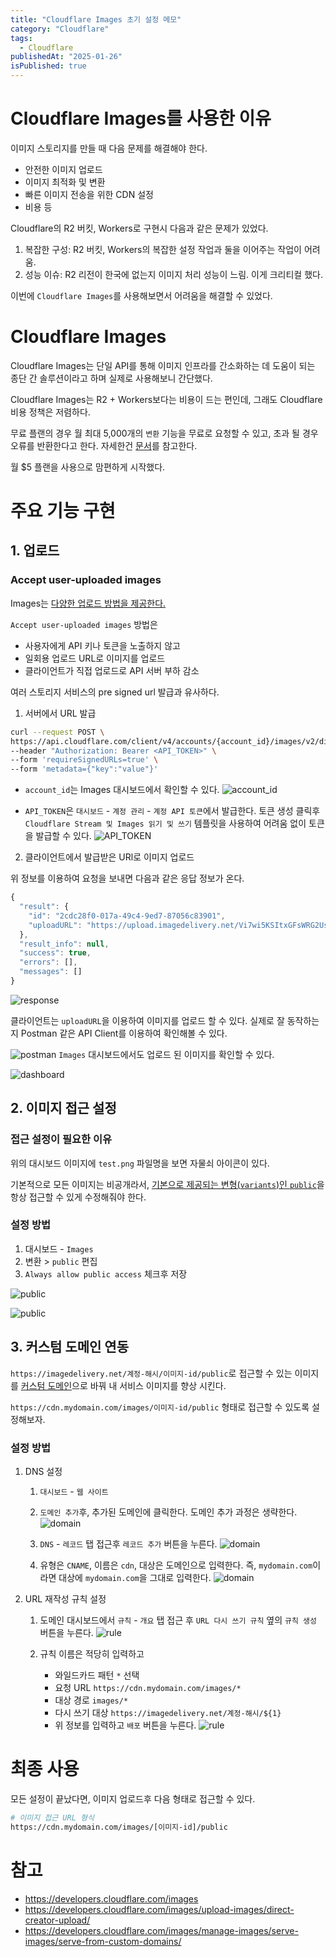 ```yaml
---
title: "Cloudflare Images 초기 설정 메모"
category: "Cloudflare"
tags:
  - Cloudflare
publishedAt: "2025-01-26"
isPublished: true
---
```


# Cloudflare Images를 사용한 이유

이미지 스토리지를 만들 때 다음 문제를 해결해야 한다.

- 안전한 이미지 업로드
- 이미지 최적화 및 변환
- 빠른 이미지 전송을 위한 CDN 설정
- 비용 등

Cloudflare의 R2 버킷, Workers로 구현시 다음과 같은 문제가 있었다.

1. 복잡한 구성: R2 버킷, Workers의 복잡한 설정 작업과 둘을 이어주는 작업이 어려움.
2. 성능 이슈: R2 리전이 한국에 없는지 이미지 처리 성능이 느림. 이게 크리티컬 했다.

이번에 `Cloudflare Images`를 사용해보면서 어려움을 해결할 수 있었다.

# Cloudflare Images
Cloudflare Images는 단일 API를 통해 이미지 인프라를 간소화하는 데 도움이 되는 종단 간 솔루션이라고 하며 실제로 사용해보니 간단했다.

Cloudflare Images는 R2 + Workers보다는 비용이 드는 편인데, 그래도 Cloudflare 비용 정책은 저렴하다.

무료 플랜의 경우 월 최대 5,000개의 `변환` 기능을 무료로 요청할 수 있고, 초과 될 경우 오류를 반환한다고 한다.
자세한건 [문서](https://developers.cloudflare.com/images/pricing)를 참고한다.

월 $5 플랜을 사용으로 맘편하게 시작했다.

# 주요 기능 구현
## 1. 업로드
### Accept user-uploaded images
Images는 [다양한 업로드 방법을 제공한다.](https://developers.cloudflare.com/images/upload-images) 

`Accept user-uploaded images` 방법은
- 사용자에게 API 키나 토큰을 노출하지 않고
- 일회용 업로드 URL로 이미지를 업로드
- 클라이언트가 직접 업로드로 API 서버 부하 감소

여러 스토리지 서비스의 pre signed url 발급과 유사하다.

1. 서버에서 URL 발급

```bash
curl --request POST \
https://api.cloudflare.com/client/v4/accounts/{account_id}/images/v2/direct_upload \
--header "Authorization: Bearer <API_TOKEN>" \
--form 'requireSignedURLs=true' \
--form 'metadata={"key":"value"}'
```

- `account_id`는 Images 대시보드에서 확인할 수 있다.
![account_id](/cloudflare-images/01.png)

- `API_TOKEN`은 `대시보드` - `계정 관리` - `계정 API 토큰`에서 발급한다. 토큰 생성 클릭후 `Cloudflare Stream 및 Images 읽기 및 쓰기` 템플릿을 사용하여 어려움 없이 토큰을 발급할 수 있다.
![API_TOKEN](/cloudflare-images/02.png)

2. 클라이언트에서 발급받은 URl로 이미지 업로드

위 정보를 이용하여 요청을 보내면 다음과 같은 응답 정보가 온다.
```js
{
  "result": {
    "id": "2cdc28f0-017a-49c4-9ed7-87056c83901",
    "uploadURL": "https://upload.imagedelivery.net/Vi7wi5KSItxGFsWRG2Us6Q/2cdc28f0-017a-49c4-9ed7-87056c83901"
  },
  "result_info": null,
  "success": true,
  "errors": [],
  "messages": []
}
```
![response](/cloudflare-images/03.png)

클라이언트는 `uploadURL`을 이용하여 이미지를 업로드 할 수 있다.
실제로 잘 동작하는지 Postman 같은 API Client를 이용하여 확인해볼 수 있다.

![postman](/cloudflare-images/04.png)
`Images` 대시보드에서도 업로드 된 이미지를 확인할 수 있다.

![dashboard](/cloudflare-images/05.png)

## 2. 이미지 접근 설정
### 접근 설정이 필요한 이유
위의 대시보드 이미지에 `test.png` 파일명을 보면 자물쇠 아이콘이 있다.

기본적으로 모든 이미지는 비공개라서, 
[기본으로 제공되는 변형(`variants`)인 `public`](https://developers.cloudflare.com/images/manage-images/create-variants/)을 항상 접근할 수 있게 수정해줘야 한다.

### 설정 방법
1. 대시보드 - `Images`
2. 변환 > `public` 편집
3. `Always allow public access` 체크후 저장

![public](/cloudflare-images/06.png)

![public](/cloudflare-images/07.png)

## 3. 커스텀 도메인 연동
`https://imagedelivery.net/계정-해시/이미지-id/public`로 접근할 수 있는 이미지를 [커스텀 도메인](https://developers.cloudflare.com/images/manage-images/serve-images/serve-from-custom-domains/)으로 바꿔 내 서비스 이미지를 향상 시킨다.

`https://cdn.mydomain.com/images/이미지-id/public` 형태로 접근할 수 있도록 설정해보자.

### 설정 방법

1. DNS 설정
    1. `대시보드` - `웹 사이트`
    2. `도메인 추가`후, 추가된 도메인에 클릭한다. 도메인 추가 과정은 생략한다.
        ![domain](/cloudflare-images/08.png)
    3. `DNS` - `레코드` 탭 접근후 `레코드 추가` 버튼을 누른다.
![domain](/cloudflare-images/09.png)

    4. 유형은 `CNAME`, 이름은 `cdn`, 대상은 도메인으로 입력한다. 즉, `mydomain.com`이라면 대상에  `mydomain.com`을 그대로 입력한다.
![domain](/cloudflare-images/10.png)

2. URL 재작성 규칙 설정
    1. 도메인 대시보드에서 `규칙` - `개요` 탭 접근 후 `URL 다시 쓰기 규칙` 옆의 `규칙 생성` 버튼을 누른다.
![rule](/cloudflare-images/11.png)

    2. 규칙 이름은 적당히 입력하고
        - 와일드카드 패턴 `*` 선택
        - 요청 URL `https://cdn.mydomain.com/images/*`
        - 대상 경로 `images/*`
        - 다시 쓰기 대상 `https://imagedelivery.net/계정-해시/${1}`
        - 위 정보를 입력하고 `배포` 버튼을 누른다.
![rule](/cloudflare-images/12.png)

# 최종 사용

모든 설정이 끝났다면, 이미지 업로드후 다음 형태로 접근할 수 있다.

```bash
# 이미지 접근 URL 형식
https://cdn.mydomain.com/images/[이미지-id]/public
```

# 참고
- https://developers.cloudflare.com/images
- https://developers.cloudflare.com/images/upload-images/direct-creator-upload/
- https://developers.cloudflare.com/images/manage-images/serve-images/serve-from-custom-domains/
